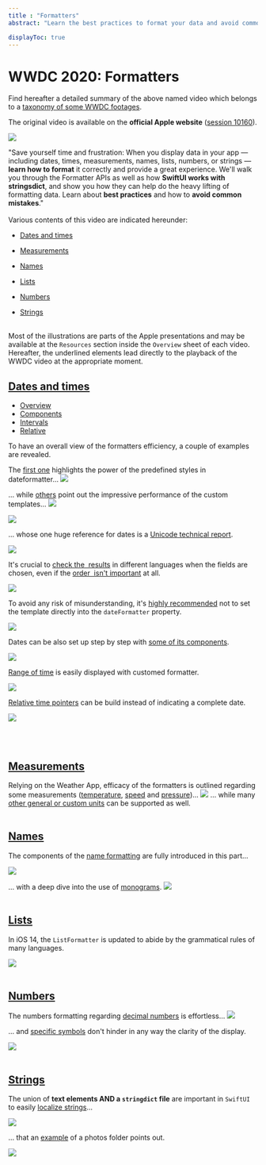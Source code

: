 ```yaml
---
title : "Formatters"
abstract: "Learn the best practices to format your data and avoid common mistakes."

displayToc: true
---
```


# WWDC 2020: Formatters
Find hereafter a detailed summary of the above named video which belongs to a [taxonomy&nbsp;of&nbsp;some&nbsp;WWDC&nbsp;footages](../../).

The original video is available on the **official Apple website** ([session&nbsp;10160](https://developer.apple.com/videos/play/wwdc2020/10160/)).

![](../../../../../images/iOSdev/wwdc20-10160.png)

"Save yourself time and frustration: When you display data in your app — including dates, times, measurements, names, lists, numbers, or strings — **learn how to format** it correctly and provide a great experience. We'll walk you through the Formatter APIs as well as how **SwiftUI works with stringsdict**, and show you how they can help do the heavy lifting of formatting data. Learn about **best practices** and how to **avoid common mistakes**."
</br></br>Various contents of this video are indicated hereunder:
- [Dates&nbsp;and&nbsp;times](#dates-and-times)

- [Measurements](#measurements)

- [Names](#names)

- [Lists](#lists)

- [Numbers](#numbers)

- [Strings](#strings)

</br>Most of the illustrations are parts of the Apple presentations and may be available at the `Resources` section inside the `Overview` sheet of each video.
</br>Hereafter, the underlined elements lead directly to the playback of the WWDC video at the appropriate moment.
</br>
## [Dates&nbsp;and&nbsp;times](https://developer.apple.com/videos/play/wwdc2020/10160/?time=138)
<ul class="nav nav-tabs" role="tablist">
    <li class="nav-item" role="presentation">
        <a class="nav-link active"
           data-bs-toggle="tab" 
           href="#DatesAndTimesOverview"
           id="DatesAndTimesOverview_tab"
           role="tab" 
           aria-selected="true">Overview</a>
    </li>
    <li class="nav-item" role="presentation">
        <a class="nav-link"
           data-bs-toggle="tab" 
           href="#DatesAndTimesComponents"
           id="DatesAndTimesComponents_tab"
           role="tab" 
           aria-selected="false">Components</a>
    </li>
    <li class="nav-item" role="presentation">
        <a class="nav-link"
           data-bs-toggle="tab" 
           href="#DatesAndTimesIntervals"
           id="DatesAndTimesIntervals_tab"
           role="tab" 
           aria-selected="false">Intervals</a>
    </li>
    <li class="nav-item" role="presentation">
        <a class="nav-link"
           data-bs-toggle="tab" 
           href="#DatesAndTimesRelative"
           id="DatesAndTimesRelative_tab"
           role="tab" 
           aria-selected="false">Relative</a>
    </li>
</ul>

<div class="tab-content">
<div class="tab-pane show active" id="DatesAndTimesOverview" role="tabpanel">

To have an overall view of the formatters efficiency, a couple of examples are revealed.

The [first&nbsp;one](https://developer.apple.com/videos/play/wwdc2020/10160/?time=150) highlights the power of the predefined styles in dateformatter... 
![](../../../../../images/iOSdev/wwdc20-10160-DatesAndTimes_1.png)

... while [others](https://developer.apple.com/videos/play/wwdc2020/10160/?time=172) point out the impressive performance of the custom templates...
![](../../../../../images/iOSdev/wwdc20-10160-DatesAndTimes_2.png)

![](../../../../../images/iOSdev/wwdc20-10160-DatesAndTimes_3.png)

... whose one huge reference for dates is a [Unicode&nbsp;technical&nbsp;report](https://www.unicode.org/reports/tr35/tr35-dates.html#Date_Field_Symbol_Table).
 
![](../../../../../images/iOSdev/wwdc20-10160-DatesAndTimes_4.png)

It's crucial to [check&nbsp;the &nbsp;results](https://developer.apple.com/videos/play/wwdc2020/10160/?time=255) in different languages when the fields are chosen, even if the [order&nbsp; isn't&nbsp;important](https://developer.apple.com/videos/play/wwdc2020/10160/?time=297) at all.

![](../../../../../images/iOSdev/wwdc20-10160-DatesAndTimes_5.png)

To avoid any risk of misunderstanding, it's [highly&nbsp;recommended](https://developer.apple.com/videos/play/wwdc2020/10160/?time=337) not to set the template directly into the `dateFormatter` property.

![](../../../../../images/iOSdev/wwdc20-10160-DatesAndTimes_6.png)

</div>

<div class="tab-pane" id="DatesAndTimesComponents" role="tabpanel">

Dates can be also set up step by step with [some&nbsp;of&nbsp;its&nbsp;components](https://developer.apple.com/videos/play/wwdc2020/10160/?time=361).

![](../../../../../images/iOSdev/wwdc20-10160-DatesAndTimesComponents.png)
</div>

<div class="tab-pane" id="DatesAndTimesIntervals" role="tabpanel">

[Range&nbsp;of&nbsp;time](https://developer.apple.com/videos/play/wwdc2020/10160/?time=366) is easily displayed with customed formatter.

![](../../../../../images/iOSdev/wwdc20-10160-DatesAndTimesIntervals.png)

</div>

<div class="tab-pane" id="DatesAndTimesRelative" role="tabpanel" >

[Relative&nbsp;time&nbsp;pointers](https://developer.apple.com/videos/play/wwdc2020/10160/?time=379) can be build instead of indicating a complete date.

![](../../../../../images/iOSdev/wwdc20-10160-DatesAndTimesRelative.png)
</div>
</div>

</br></br>
## [Measurements](https://developer.apple.com/videos/play/wwdc2020/10160/?time=386)
Relying on the Weather App, efficacy of the formatters is outlined regarding some measurements ([temperature](https://developer.apple.com/videos/play/wwdc2020/10160/?time=398), [speed](https://developer.apple.com/videos/play/wwdc2020/10160/?time=414) and [pressure](https://developer.apple.com/videos/play/wwdc2020/10160/?time=419))...
![](../../../../../images/iOSdev/wwdc20-10160-DatesAndTimesMeasurements.png)
... while many [other&nbsp;general&nbsp;or&nbsp;custom&nbsp;units](https://developer.apple.com/videos/play/wwdc2020/10160/?time=433) can be supported as well.
</br></br>
## [Names](https://developer.apple.com/videos/play/wwdc2020/10160/?time=451)
The components of the [name&nbsp;formatting](https://developer.apple.com/videos/play/wwdc2020/10160/?time=454) are fully introduced in this part...

![](../../../../../images/iOSdev/wwdc20-10160-DatesAndTimesNames_1.png)

... with a deep dive into the use of [monograms](https://developer.apple.com/videos/play/wwdc2020/10160/?time=497).
![](../../../../../images/iOSdev/wwdc20-10160-DatesAndTimesNames_2.png)
</br></br>
## [Lists](https://developer.apple.com/videos/play/wwdc2020/10160/?time=604)
In iOS&nbsp;14, the `ListFormatter` is updated to abide by the grammatical rules of many languages.

![](../../../../../images/iOSdev/wwdc20-10160-DatesAndTimesLists.png)
</br></br>
## [Numbers](https://developer.apple.com/videos/play/wwdc2020/10160/?time=696)
The numbers formatting regarding [decimal&nbsp;numbers](https://developer.apple.com/videos/play/wwdc2020/10160/?time=698) is effortless...
![](../../../../../images/iOSdev/wwdc20-10160-DatesAndTimesNumbers_1.png)

... and [specific&nbsp;symbols](https://developer.apple.com/videos/play/wwdc2020/10160/?time=738) don't hinder in any way the clarity of the display.

![](../../../../../images/iOSdev/wwdc20-10160-DatesAndTimesNumbers_2.png)
</br></br>
## [Strings](https://developer.apple.com/videos/play/wwdc2020/10160/?time=781)
The union of **text elements AND a `stringdict` file** are important in `SwiftUI` to easily [localize&nbsp;strings](https://developer.apple.com/videos/play/wwdc2020/10160/?time=797)...

![](../../../../../images/iOSdev/wwdc20-10160-DatesAndTimesStrings_1.png)

... that an [example](https://developer.apple.com/videos/play/wwdc2020/10160/?time=835) of a photos folder points out.

![](../../../../../images/iOSdev/wwdc20-10160-DatesAndTimesStrings_2.png)

</br></br></br>
